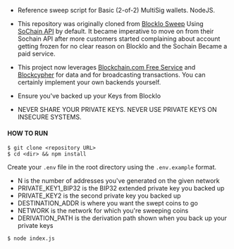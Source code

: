 - Reference sweep script for Basic (2-of-2) MultiSig wallets. NodeJS.
- This repository was originally cloned from [BlockIo Sweep](https://github.com/BlockIo/blockio-basic-multisig-sweep) Using [SoChain API](https://sochain.com/api) by default. It became imperative to move on from their Sochain API after more customers started complaining about account getting frozen for no clear reason on BlockIo and the Sochain Became a paid service.

- This project now leverages [Blockchain.com Free Service](https://blockchain.com) and [Blockcypher](https://blockcypher.com/) for data and for broadcasting transactions. You can certainly implement your own backends yourself.

- Ensure you've backed up your Keys from BlockIo

- NEVER SHARE YOUR PRIVATE KEYS. NEVER USE PRIVATE KEYS ON INSECURE SYSTEMS.

#### HOW TO RUN

```
$ git clone <repository URL>
$ cd <dir> && npm install
```

Create your `.env` file in the root directory using the `.env.example` format.

- N is the number of addresses you've generated on the given network
- PRIVATE_KEY1_BIP32 is the BIP32 extended private key you backed up
- PRIVATE_KEY2 is the second private key you backed up
- DESTINATION_ADDR is where you want the swept coins to go
- NETWORK is the network for which you're sweeping coins
- DERIVATION_PATH is the derivation path shown when you back up your private keys

```
$ node index.js
```
